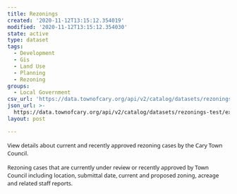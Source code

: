 ```yaml
---
title: Rezonings
created: '2020-11-12T13:15:12.354019'
modified: '2020-11-12T13:15:12.354030'
state: active
type: dataset
tags:
  - Development
  - Gis
  - Land Use
  - Planning
  - Rezoning
groups:
  - Local Government
csv_url: 'https://data.townofcary.org/api/v2/catalog/datasets/rezonings-test/exports/csv'
json_url: >-
  https://data.townofcary.org/api/v2/catalog/datasets/rezonings-test/exports/json
layout: post

---
```

<p style="margin-top:0in;margin-right:0in;margin-bottom:7.5pt;margin-left:0in"><span style='font-size: 9.5pt; font-family: "Segoe UI", sans-serif;'>View
details about current and recently approved rezoning cases by the Cary Town
Council.<o:p></o:p></span></p><p>

</p><p style="margin: 0in 0in 7.5pt;"><span style='font-size: 9.5pt; font-family: "Segoe UI", sans-serif;'>Rezoning
cases that are currently under review or recently approved by Town
Council including location, submittal date, current and proposed zoning,
acreage and related staff reports.<o:p></o:p></span></p>
